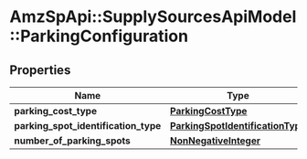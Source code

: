 # AmzSpApi::SupplySourcesApiModel::ParkingConfiguration

## Properties
Name | Type | Description | Notes
------------ | ------------- | ------------- | -------------
**parking_cost_type** | [**ParkingCostType**](ParkingCostType.md) |  | [optional] 
**parking_spot_identification_type** | [**ParkingSpotIdentificationType**](ParkingSpotIdentificationType.md) |  | [optional] 
**number_of_parking_spots** | [**NonNegativeInteger**](NonNegativeInteger.md) |  | [optional] 

